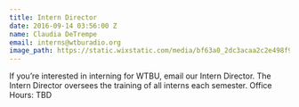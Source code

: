 ```yaml
---
title: Intern Director
date: 2016-09-14 03:56:00 Z
name: Claudia DeTrempe
email: interns@wtburadio.org
image_path: https://static.wixstatic.com/media/bf63a0_2dc3acaa2c2e498f9d245aa2c65c05d6.jpg/v1/fill/w_240,h_240,al_c,q_80,usm_0.66_1.00_0.01/bf63a0_2dc3acaa2c2e498f9d245aa2c65c05d6.jpg
---
```


If you’re interested in interning for WTBU, email our Intern Director. The Intern Director oversees the training of all interns each semester.
Office Hours: TBD